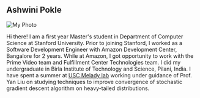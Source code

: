 ## Ashwini Pokle

![My Photo]({{site.url}}/assets/MyPhoto.png)

Hi there! I am a first year Master's student in Department of Computer Science at Stanford University. Prior to joining Stanford, I worked as a Software Development Engineer with Amazon Development Center, Bangalore for 2 years. While at Amazon, I got opportunity to work with the Prime Video team and Fulfillment Center Technologies team. I did my undergraduate in Birla Institute of Technology and Science, Pilani, India. I have spent a summer at [USC Melady lab](http://www-bcf.usc.edu/~liu32/melady.html) working under guidance of Prof. Yan Liu on studying techniques to improve convergence of stochastic gradient descent algorithm on heavy-tailed distributions.
